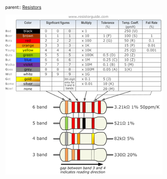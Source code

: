 parent:: [Resistors](Resistors.md)

![Pasted image 20221015193010](attachments/Pasted%20image%2020221015193010.png)